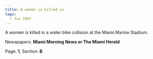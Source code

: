 ```yaml
---  
title: A women is killed in  
tags:  
  - Jun 1997  
---  
```

  
A women is killed in a water bike collision at the Miami Marine Stadium.  
  
Newspapers: **Miami Morning News or The Miami Herald**  
  
Page: **1**, Section: **B** 
